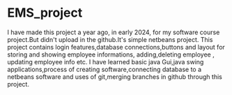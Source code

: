 # EMS_project
I have made this project a year ago, in early 2024, for my software course project.But didn't upload in the github.It's simple netbeans project.
This project contains login features,database connections,buttons and layout for storing and showing employee informations, adding,deleting employee , updating employee info etc.
I have learned basic java Gui,java swing applications,process of creating software,connecting database to a netbeans software and uses of git,merging branches in github through this project.
